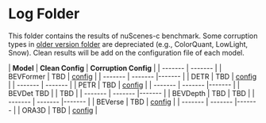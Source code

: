 # Log Folder

This folder contains the results of nuScenes-c benchmark. Some corruption types in [older version folder](./old_version/) are depreciated (e.g., ColorQuant, LowLight, Snow). Clean results will be add on the configuration file of each model.

| **Model** | **Clean Config** |  **Corruption Config** | 
| ------- | ------- |
|  BEVFormer   | TBD | [config](../zoo/BEVFormer/projects/configs/robust_test/) |
| ------- | ------- |------- |
|  DETR   |  TBD | [config](../zoo/DETR3D//projects//configs//robust_test/) |
| ------- | ------- |
|  PETR   |  TBD | [config](../zoo/PETR/projects/configs/robust_test/) |
| ------- | ------- |------- |
|  BEVDet    TBD | | TBD |
| ------- | ------- |------- |
|  BEVDepth   | TBD |  TBD |
| ------- | ------- |------- |
|  BEVerse   | TBD |  [config](../zoo/BEVerse//projects//configs//robust_test/) |
| ------- | ------- |------- |
|  ORA3D   | TBD |  [config](../zoo/ora3d/projects/configs/robust_test/) |